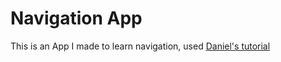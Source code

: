 # Navigation App

This is an App I made to learn navigation, used [Daniel's tutorial](https://www.youtube.com/watch?v=UzMbu3XKEoM)
